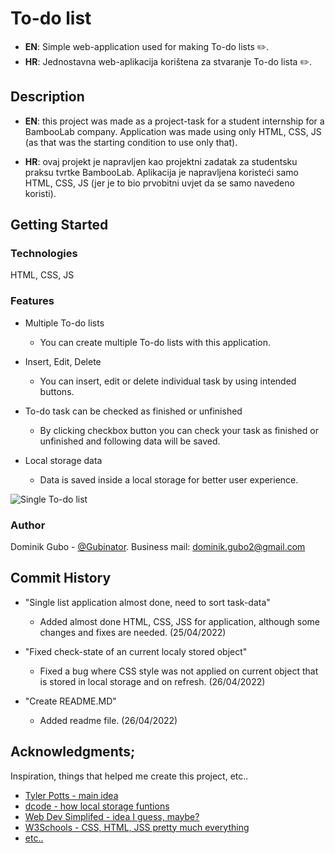 # To-do list

* **EN**: Simple web-application used for making To-do lists ✏️.
* **HR**: Jednostavna web-aplikacija korištena za stvaranje To-do lista ✏️.

## Description

* **EN**: 
this project was made as a project-task for a student internship for a BambooLab company. Application was made using only HTML, CSS, JS (as that was the starting condition to use only that).

* **HR**:
ovaj projekt je napravljen kao projektni zadatak za studentsku praksu tvrtke BambooLab. Aplikacija je napravljena koristeći samo HTML, CSS, JS (jer je to bio prvobitni uvjet da se samo navedeno koristi).  



## Getting Started

### Technologies

HTML, CSS, JS

### Features 

* Multiple To-do lists
   * You can create multiple To-do lists with this application.


* Insert, Edit, Delete
   * You can insert, edit or delete individual task by using intended buttons. 


* To-do task can be checked as finished or unfinished
   * By clicking checkbox button you can check your task as finished or unfinished and following data will be saved. 


* Local storage data
   * Data is saved inside a local storage for better user experience.

![Single To-do list](https://imgur.com/Mrg41xa)

### Author

Dominik Gubo - [@Gubinator](https://github.com/Gubinator/).
Business mail: dominik.gubo2@gmail.com

## Commit History

* "Single list application almost done, need to sort task-data"
    * Added almost done HTML, CSS, JSS for application, although some changes and fixes are needed. (25/04/2022)
   
* "Fixed check-state of an current localy stored object"
    * Fixed a bug where CSS style was not applied on current object that is stored in local storage and on refresh. (26/04/2022)
    
* "Create README.MD"
    * Added readme file. (26/04/2022)




## Acknowledgments;

Inspiration, things that helped me create this project, etc..
* [Tyler Potts - main idea](https://www.youtube.com/watch?v=MkESyVB4oUw&ab_channel=TylerPotts)
* [dcode - how local storage funtions](https://www.youtube.com/watch?v=k8yJCeuP6I8&ab_channel=dcode)
* [Web Dev Simplifed - idea I guess, maybe?](https://www.youtube.com/watch?v=W7FaYfuwu70&t=2111s&ab_channel=WebDevSimplified)
* [W3Schools - CSS, HTML, JSS pretty much everything](https://www.w3schools.com/)
* [etc..](https://www.youtube.com/watch?v=_WH6cbwZ5m8&ab_channel=Jombo)


